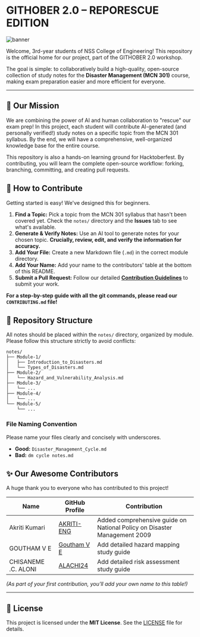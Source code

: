# GITHOBER 2.0 – REPORESCUE EDITION

![banner](https://github.com/user-attachments/assets/ad5b6c78-08d4-48ac-9032-790218c8d2f6)

Welcome, 3rd-year students of NSS College of Engineering! This repository is the official home for our project, part of the GITHOBER 2.0 workshop.

The goal is simple: to collaboratively build a high-quality, open-source collection of study notes for the **Disaster Management (MCN 301)** course, making exam preparation easier and more efficient for everyone.

---

## 🎯 Our Mission

We are combining the power of AI and human collaboration to "rescue" our exam prep! In this project, each student will contribute AI-generated (and personally verified!) study notes on a specific topic from the MCN 301 syllabus. By the end, we will have a comprehensive, well-organized knowledge base for the entire course.

This repository is also a hands-on learning ground for Hacktoberfest. By contributing, you will learn the complete open-source workflow: forking, branching, committing, and creating pull requests.

## 🤔 How to Contribute

Getting started is easy! We've designed this for beginners.

1.  **Find a Topic:** Pick a topic from the MCN 301 syllabus that hasn't been covered yet. Check the `notes/` directory and the **Issues** tab to see what's available.
2.  **Generate & Verify Notes:** Use an AI tool to generate notes for your chosen topic. **Crucially, review, edit, and verify the information for accuracy.**
3.  **Add Your File:** Create a new Markdown file (`.md`) in the correct module directory.
4.  **Add Your Name:** Add your name to the contributors' table at the bottom of this README.
5.  **Submit a Pull Request:** Follow our detailed **[Contribution Guidelines](CONTRIBUTING.md)** to submit your work.

**For a step-by-step guide with all the git commands, please read our `CONTRIBUTING.md` file!**

## 📂 Repository Structure

All notes should be placed within the `notes/` directory, organized by module. Please follow this structure strictly to avoid conflicts:

```
notes/
├── Module-1/
│   ├── Introduction_to_Disasters.md
│   └── Types_of_Disasters.md
├── Module-2/
│   └── Hazard_and_Vulnerability_Analysis.md
├── Module-3/
│   └── ...
├── Module-4/
│   └── ...
└── Module-5/
    └── ...
```

### File Naming Convention

Please name your files clearly and concisely with underscores.

- **Good:** `Disaster_Management_Cycle.md`
- **Bad:** `dm cycle notes.md`

## ✨ Our Awesome Contributors

A huge thank you to everyone who has contributed to this project!

| Name                | GitHub Profile                                | Contribution                                                             |
| ------------------- | --------------------------------------------- | ------------------------------------------------------------------------ |
| Akriti Kumari       | [AKRITI-ENG](https://github.com/AKRITI-ENG)   | Added comprehensive guide on National Policy on Disaster Management 2009 |
| GOUTHAM V E         | [Goutham V E](https://github.com/GOUTHAMVE04) | Add detailed hazard mapping study guide                                  |
| CHISANEME .C. ALONI | [ALACHI24](https://github.com/Alachi24)       | Add detailed risk assessment study guide                                 |

_(As part of your first contribution, you'll add your own name to this table!)_

---

## 📜 License

This project is licensed under the **MIT License**. See the [LICENSE](LICENSE) file for details.
